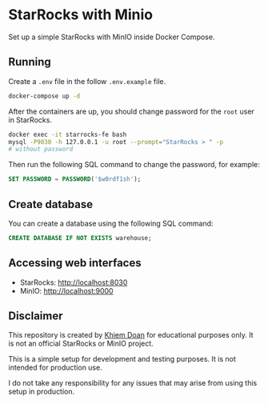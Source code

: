 # StarRocks with Minio

Set up a simple StarRocks with MinIO inside Docker Compose.

## Running

Create a `.env` file in the follow `.env.example` file.

```bash
docker-compose up -d
```

After the containers are up, you should change password for the `root` user in StarRocks.

```bash
docker exec -it starrocks-fe bash
mysql -P9030 -h 127.0.0.1 -u root --prompt="StarRocks > " -p
# without password
```

Then run the following SQL command to change the password, for example:

```sql
SET PASSWORD = PASSWORD('$w0rdf1sh');
```

## Create database

You can create a database using the following SQL command:

```sql
CREATE DATABASE IF NOT EXISTS warehouse;
```

## Accessing web interfaces

- StarRocks: [http://localhost:8030](http://localhost:8030)
- MinIO: [http://localhost:9000](http://localhost:9000)

## Disclaimer

This repository is created by [Khiem Doan](https://github.com/khiemdoan) for educational purposes only. It is not an official StarRocks or MinIO project.

This is a simple setup for development and testing purposes. It is not intended for production use.

I do not take any responsibility for any issues that may arise from using this setup in production.
